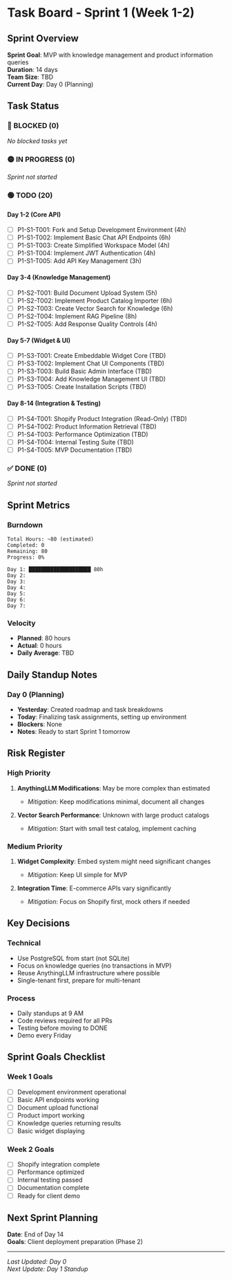 # Task Board - Sprint 1 (Week 1-2)

## Sprint Overview
**Sprint Goal**: MVP with knowledge management and product information queries  
**Duration**: 14 days  
**Team Size**: TBD  
**Current Day**: Day 0 (Planning)

## Task Status

### 🔴 BLOCKED (0)
*No blocked tasks yet*

### 🟡 IN PROGRESS (0)
*Sprint not started*

### 🟢 TODO (20)

#### Day 1-2 (Core API)
- [ ] P1-S1-T001: Fork and Setup Development Environment (4h)
- [ ] P1-S1-T002: Implement Basic Chat API Endpoints (6h)
- [ ] P1-S1-T003: Create Simplified Workspace Model (4h)
- [ ] P1-S1-T004: Implement JWT Authentication (4h)
- [ ] P1-S1-T005: Add API Key Management (3h)

#### Day 3-4 (Knowledge Management)
- [ ] P1-S2-T001: Build Document Upload System (5h)
- [ ] P1-S2-T002: Implement Product Catalog Importer (6h)
- [ ] P1-S2-T003: Create Vector Search for Knowledge (6h)
- [ ] P1-S2-T004: Implement RAG Pipeline (8h)
- [ ] P1-S2-T005: Add Response Quality Controls (4h)

#### Day 5-7 (Widget & UI)
- [ ] P1-S3-T001: Create Embeddable Widget Core (TBD)
- [ ] P1-S3-T002: Implement Chat UI Components (TBD)
- [ ] P1-S3-T003: Build Basic Admin Interface (TBD)
- [ ] P1-S3-T004: Add Knowledge Management UI (TBD)
- [ ] P1-S3-T005: Create Installation Scripts (TBD)

#### Day 8-14 (Integration & Testing)
- [ ] P1-S4-T001: Shopify Product Integration (Read-Only) (TBD)
- [ ] P1-S4-T002: Product Information Retrieval (TBD)
- [ ] P1-S4-T003: Performance Optimization (TBD)
- [ ] P1-S4-T004: Internal Testing Suite (TBD)
- [ ] P1-S4-T005: MVP Documentation (TBD)

### ✅ DONE (0)
*Sprint not started*

## Sprint Metrics

### Burndown
```
Total Hours: ~80 (estimated)
Completed: 0
Remaining: 80
Progress: 0%

Day 1: ████████████████████ 80h
Day 2: 
Day 3: 
Day 4: 
Day 5: 
Day 6: 
Day 7: 
```

### Velocity
- **Planned**: 80 hours
- **Actual**: 0 hours
- **Daily Average**: TBD

## Daily Standup Notes

### Day 0 (Planning)
- **Yesterday**: Created roadmap and task breakdowns
- **Today**: Finalizing task assignments, setting up environment
- **Blockers**: None
- **Notes**: Ready to start Sprint 1 tomorrow

## Risk Register

### High Priority
1. **AnythingLLM Modifications**: May be more complex than estimated
   - *Mitigation*: Keep modifications minimal, document all changes

2. **Vector Search Performance**: Unknown with large product catalogs
   - *Mitigation*: Start with small test catalog, implement caching

### Medium Priority
1. **Widget Complexity**: Embed system might need significant changes
   - *Mitigation*: Keep UI simple for MVP

2. **Integration Time**: E-commerce APIs vary significantly
   - *Mitigation*: Focus on Shopify first, mock others if needed

## Key Decisions

### Technical
- Use PostgreSQL from start (not SQLite)
- Focus on knowledge queries (no transactions in MVP)
- Reuse AnythingLLM infrastructure where possible
- Single-tenant first, prepare for multi-tenant

### Process
- Daily standups at 9 AM
- Code reviews required for all PRs
- Testing before moving to DONE
- Demo every Friday

## Sprint Goals Checklist

### Week 1 Goals
- [ ] Development environment operational
- [ ] Basic API endpoints working
- [ ] Document upload functional
- [ ] Product import working
- [ ] Knowledge queries returning results
- [ ] Basic widget displaying

### Week 2 Goals
- [ ] Shopify integration complete
- [ ] Performance optimized
- [ ] Internal testing passed
- [ ] Documentation complete
- [ ] Ready for client demo

## Next Sprint Planning
**Date**: End of Day 14  
**Goals**: Client deployment preparation (Phase 2)

---
*Last Updated: Day 0*  
*Next Update: Day 1 Standup*